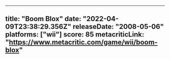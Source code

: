 
---
title: "Boom Blox"
date: "2022-04-09T23:38:29.356Z"
releaseDate: "2008-05-06"
platforms: ["wii"]
score: 85
metacriticLink: "https://www.metacritic.com/game/wii/boom-blox"
---
